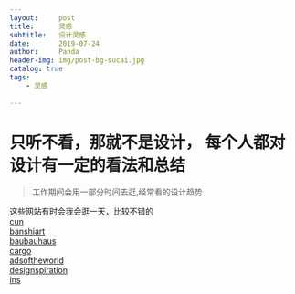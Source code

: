 ```yaml
---
layout:     post
title:      灵感
subtitle:   设计灵感
date:       2019-07-24
author:     Panda
header-img: img/post-bg-sucai.jpg
catalog: true
tags:
    - 灵感
   
---
```


# 只听不看，那就不是设计， 每个人都对设计有一定的看法和总结

>工作期间会用一部分时间去逛,经常看的设计趋势

这些网站有时会我会逛一天，比较不错的<br>
[cun](http://www.cnu.cc/inspirationPage/recent-0)<br>
[banshiart](http://www.banshiart.com/)<br>
[baubauhaus](http://www.baubauhaus.com/)<br>
[cargo](https://cargo.site/[)<br>
[adsoftheworld](http://adsoftheworld.com/)<br>
[designspiration](https://www.designspiration.net/)<br>
[ins](https://www.instagram.com/)


